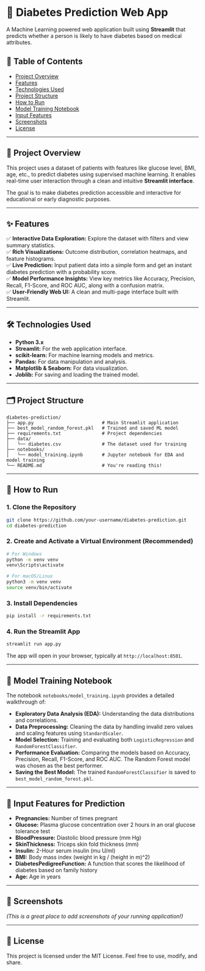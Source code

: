 # 🧠 Diabetes Prediction Web App

A Machine Learning powered web application built using **Streamlit** that predicts whether a person is likely to have diabetes based on medical attributes.

## 📌 Table of Contents

- [Project Overview](#project-overview)
- [Features](#features)
- [Technologies Used](#technologies-used)
- [Project Structure](#project-structure)
- [How to Run](#how-to-run)
- [Model Training Notebook](#model-training-notebook)
- [Input Features](#input-features)
- [Screenshots](#screenshots)
- [License](#license)

---

## 📖 Project Overview

This project uses a dataset of patients with features like glucose level, BMI, age, etc., to predict diabetes using supervised machine learning. It enables real-time user interaction through a clean and intuitive **Streamlit interface**.

The goal is to make diabetes prediction accessible and interactive for educational or early diagnostic purposes.

---

## ✨ Features

✅ **Interactive Data Exploration:** Explore the dataset with filters and view summary statistics.  
✅ **Rich Visualizations:** Outcome distribution, correlation heatmaps, and feature histograms.  
✅ **Live Prediction:** Input patient data into a simple form and get an instant diabetes prediction with a probability score.  
✅ **Model Performance Insights:** View key metrics like Accuracy, Precision, Recall, F1-Score, and ROC AUC, along with a confusion matrix.  
✅ **User-Friendly Web UI:** A clean and multi-page interface built with Streamlit.

---

## 🛠️ Technologies Used

- **Python 3.x**
- **Streamlit:** For the web application interface.
- **scikit-learn:** For machine learning models and metrics.
- **Pandas:** For data manipulation and analysis.
- **Matplotlib & Seaborn:** For data visualization.
- **Joblib:** For saving and loading the trained model.

---

## 🗂️ Project Structure

```
diabetes-prediction/
├── app.py                         # Main Streamlit application
├── best_model_random_forest.pkl   # Trained and saved ML model
├── requirements.txt               # Project dependencies
├── data/
│   └── diabetes.csv               # The dataset used for training
├── notebooks/
│   └── model_training.ipynb       # Jupyter notebook for EDA and model training
└── README.md                      # You're reading this!
```

---

## 🚀 How to Run

### 1. Clone the Repository

```bash
git clone https://github.com/your-username/diabetes-prediction.git
cd diabetes-prediction
```

### 2. Create and Activate a Virtual Environment (Recommended)

```bash
# For Windows
python -m venv venv
venv\Scripts\activate

# For macOS/Linux
python3 -m venv venv
source venv/bin/activate
```

### 3. Install Dependencies

```bash
pip install -r requirements.txt
```

### 4. Run the Streamlit App

```bash
streamlit run app.py
```

The app will open in your browser, typically at `http://localhost:8501`.

---

## 🧪 Model Training Notebook

The notebook `notebooks/model_training.ipynb` provides a detailed walkthrough of:

- **Exploratory Data Analysis (EDA):** Understanding the data distributions and correlations.
- **Data Preprocessing:** Cleaning the data by handling invalid zero values and scaling features using `StandardScaler`.
- **Model Selection:** Training and evaluating both `LogisticRegression` and `RandomForestClassifier`.
- **Performance Evaluation:** Comparing the models based on Accuracy, Precision, Recall, F1-Score, and ROC AUC. The Random Forest model was chosen as the best performer.
- **Saving the Best Model:** The trained `RandomForestClassifier` is saved to `best_model_random_forest.pkl`.

---

## 🧾 Input Features for Prediction

- **Pregnancies:** Number of times pregnant
- **Glucose:** Plasma glucose concentration over 2 hours in an oral glucose tolerance test
- **BloodPressure:** Diastolic blood pressure (mm Hg)
- **SkinThickness:** Triceps skin fold thickness (mm)
- **Insulin:** 2-Hour serum insulin (mu U/ml)
- **BMI:** Body mass index (weight in kg / (height in m)^2)
- **DiabetesPedigreeFunction:** A function that scores the likelihood of diabetes based on family history
- **Age:** Age in years

---

## 📸 Screenshots

*(This is a great place to add screenshots of your running application!)*

---

## 📃 License

This project is licensed under the MIT License. Feel free to use, modify, and share.
